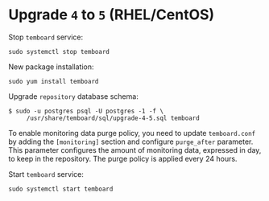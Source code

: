 # Upgrade `4` to `5` (RHEL/CentOS)

Stop `temboard` service:
```shell
sudo systemctl stop temboard
```

New package installation:
```shell
sudo yum install temboard
```

Upgrade `repository` database schema:

```shell
$ sudo -u postgres psql -U postgres -1 -f \
     /usr/share/temboard/sql/upgrade-4-5.sql temboard
```

To enable monitoring data purge policy, you need to update `temboard.conf` by
adding the `[monitoring]` section and configure `purge_after` parameter. This
parameter configures the amount of monitoring data, expressed in day, to keep
in the repository. The purge policy is applied every 24 hours.

Start `temboard` service:
```shell
sudo systemctl start temboard
```
